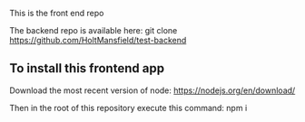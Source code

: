 This is the front end repo

The backend repo is available here:
  git clone https://github.com/HoltMansfield/test-backend

## To install this frontend app

Download the most recent version of node:
  https://nodejs.org/en/download/

Then in the root of this repository execute this command:
  npm i
